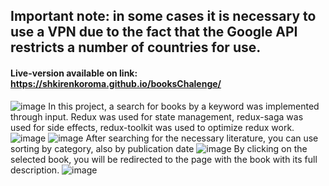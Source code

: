 ## Important note: in some cases it is necessary to use a VPN due to the fact that the Google API restricts a number of countries for use.
#### Live-version available on link: https://shkirenkoroma.github.io/booksChalenge/
![image](https://user-images.githubusercontent.com/61347452/227565619-357daf3b-6053-4b06-a7cf-5063aff95546.png)
In this project, a search for books by a keyword was implemented through input. Redux was used for state management, redux-saga was used for side effects, redux-toolkit was used to optimize redux work.
![image](https://user-images.githubusercontent.com/61347452/227565787-f8bb160a-faa0-4f1b-82ed-f6fc2e47075e.png)
![image](https://user-images.githubusercontent.com/61347452/227565943-910509c9-aa6d-4e22-848b-c772d8385c0f.png)
After searching for the necessary literature, you can use sorting by category, also by publication date
![image](https://user-images.githubusercontent.com/61347452/227566275-a52bd0c1-ea10-4139-bfa0-55c433cd1320.png)
By clicking on the selected book, you will be redirected to the page with the book with its full description.
![image](https://user-images.githubusercontent.com/61347452/227566356-3b72d90e-e73e-41ea-a6f3-b2b720005caa.png)

